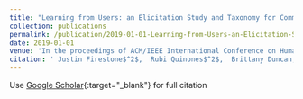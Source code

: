 ```yaml
---
title: "Learning from Users: an Elicitation Study and Taxonomy for Communicating small Unmanned Aerial System States Through Gestures"
collection: publications
permalink: /publication/2019-01-01-Learning-from-Users-an-Elicitation-Study-and-Taxonomy-for-Communicating-small-Unmanned-Aerial-System-States-Through-Gestures
date: 2019-01-01
venue: 'In the proceedings of ACM/IEEE International Conference on Human Robot Interaction'
citation: ' Justin Firestone$^2$,  Rubi Quinones$^2$,  Brittany Duncan, &quot;Learning from Users: an Elicitation Study and Taxonomy for Communicating small Unmanned Aerial System States Through Gestures.&quot; In the proceedings of ACM/IEEE International Conference on Human Robot Interaction, 2019.'
---
```

Use [Google Scholar](https://scholar.google.com/scholar?q=Learning+from+Users:+an+Elicitation+Study+and+Taxonomy+for+Communicating+small+Unmanned+Aerial+System+States+Through+Gestures){:target="_blank"} for full citation